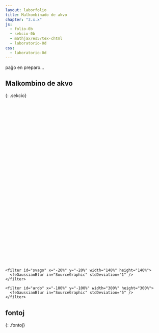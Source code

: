 ```yaml
---
layout: laborfolio
title: Malkombinado de akvo
chapter: "3.x.x"
js:
  - folio-0b
  - sekcio-0b 
  - mathjax/es5/tex-chtml
  - laboratorio-0d
css:
  - laboratorio-0d
---
```


paĝo en preparo...

<!--

https://de.wikipedia.org/wiki/Hofmannscher_Wasserzersetzungsapparat
https://www.3bscientific.de/product-manual/U14332_DE.pdf
http://dodo.fb06.fh-muenchen.de/lab_didaktik/pdf/web-elektrolyse.pdf

-->


## Malkombino de akvo
{: .sekcio}

<script>

  const eksperimentoj = {
  }

  let lab; // la laboratorio kaj iloj
  let hofmanaparato, mezurilo, eksperimento;
  const ALTO = 500;
  const LARĜO = 500;
  const X_HOFMANN = 200;

  function preparo() {
    aparato.enhavo(eksperimento.ml);
    mezurilo.valoro(0);
  }

  lanĉe(()=>{
    lab = new Laboratorio(ĝi("#eksperimento"),"fono",LARĜO,ALTO+10);

    // hofmann-aparato
    aparato = Lab.hofmanaparato("hofman",1); // elfluo = 100ml, t.e. malplena
    // du provtubojp por kapti gason
    ptubo1 = Lab.provtubo("provtubo_1",0,15,80,175);
    ptubo2 = Lab.provtubo("provtubo_2",0,15,80,182);
    // tensimezurilo
    voltmetro = new LabMezurilo("voltmetro",30,"V");

    // dratoj por kunligi la elekjtrodojn kun la voltmetro
    const drato_plus = new LabIlo("drato_plus");
    drato_plus.g = Lab.e("g",{id: "drato_plus"});
    drato_plus.g.append(
      Lab.e("path",{
            d: `M${10+120},${ALTO-90+20+1}Q160,${ALTO-90+20+2} 170,${ALTO-35}Q170,${ALTO-10} ${X_HOFMANN+8},${ALTO-10}`,
            class: "drato_plus"
        })
    );

    const drato_minus = new LabIlo("drato_minus");
    drato_minus.g = Lab.e("g",{id: "drato_minus"});
    drato_minus.g.append(
      Lab.e("path",{
            d: `M${10+120},${ALTO-90+60+2}Q180,${ALTO-90+60} 270,${ALTO-20}L${X_HOFMANN+130},${ALTO-10}`,
            class: "drato_minus"
        })
    );

    // keno por testo
    keno = new LabKeno("keno",4,150,5);

    lab.metu(drato_minus,{id:'drato_minus',x:0,y:0});
    lab.metu(drato_plus,{id:'drato_minus',x:0,y:0});
    lab.metu(voltmetro,{id: "voltmetro", x:10, y:ALTO-90});
    lab.metu(aparato,{id: "malsupre", x:X_HOFMANN, y:ALTO-20});
    lab.metu(ptubo1,{id: "maldekstre", x:X_HOFMANN, y: -95});
    lab.metu(ptubo2,{id: "dekstre", x:X_HOFMANN+140, y: -95});
    lab.metu(keno,{id: "keno", x:X_HOFMANN+210, y:ALTO-20});
  });
</script>

<svg id="eksperimento"
    version="1.1" 
    xmlns="http://www.w3.org/2000/svg" 
    xmlns:xlink="http://www.w3.org/1999/xlink" width="100%" viewBox="-10 -10 520 520">
 <style type="text/css">
    <![CDATA[
      .butono.premita rect {
        fill: #004b4b;
      }
      .likvo {
        fill: hsla(236, 14%, 75%, 0.4);
      }
      .klemo_1 {
        fill: url(#klemo_plus);
      }
      .klemo_2 {
        fill: url(#klemo_minus);
      }
      .drato_plus {
        fill: none;
        stroke-width: 2;
        stroke: crimson;
      }
      .drato_minus {
        fill: none;
        stroke-width: 2;
        stroke: #223;
      }
      .ŝaltilo rect {
        stroke: #ccc;
        fill: #ddf;
      }
      .ŝaltilo text {
        fill: #112;
        font-size: 11pt;
      }
    ]]>
  </style>

  <defs>
    <linearGradient id="ligno">
      <stop offset="0%" stop-color="#d0be8e" />
      <stop offset="40%" stop-color="#f5e7c0"/>
      <stop offset="100%" stop-color="#524a35" />
    </linearGradient>

    <filter id="svago" x="-20%" y="-20%" width="140%" height="140%">    
      <feGaussianBlur in="SourceGraphic" stdDeviation="1" />
    </filter>
    
    <filter id="ardo" x="-100%" y="-100%" width="300%" height="300%">    
      <feGaussianBlur in="SourceGraphic" stdDeviation="5" />
    </filter>
  </defs>  
</svg>


## fontoj
{: .fontoj}

[^sx1]: [Eigendissoziation des Wassers entschlüsselt](https://www.scinexx.de/news/technik/eigendissoziation-des-wassers-entschluesselt/)
[^cu1]: [Säuren, Basen, Salze](https://www.chemieunterricht.de/dc2/wsu-grund/kap_14.htm)
